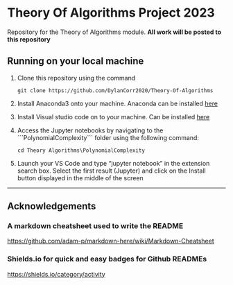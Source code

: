 # Theory Of Algorithms Project 2023

Repository for the Theory of Algorithms module.
<b>All work will be posted to this repository</b>

## Running on your local machine

<ol>
<li>Clone this repository using the command  
  
```
git clone https://github.com/DylanCorr2020/Theory-Of-Algorithms
```
 </li>

<li>
  
  Install Anaconda3 onto your machine. Anaconda can be installed 
  [here](https://www.anaconda.com/products/individual#linux)


</li>

<li>

Install Visual studio code on to your machine. Can be installed
[here](https://code.visualstudio.com/download)

</li>

<li>  
    Access the Jupyter notebooks by navigating to the ```PolynomialComplexity``` folder using the following command:

```
cd Theory Algorithms\PolynomialComplexity
```

</li>

<li> 
      Launch your VS Code and type “jupyter notebook” in the extension search box. Select the first result (Jupyter) and click on the Install button displayed in the middle of the screen

</li>

</ol>

---

## Acknowledgements

### A markdown cheatsheet used to write the README

https://github.com/adam-p/markdown-here/wiki/Markdown-Cheatsheet

### Shields.io for quick and easy badges for Github READMEs

https://shields.io/category/activity
